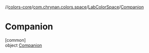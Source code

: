 //[colors-core](../../../../index.md)/[com.chrynan.colors.space](../../index.md)/[LabColorSpace](../index.md)/[Companion](index.md)

# Companion

[common]\
object [Companion](index.md)
